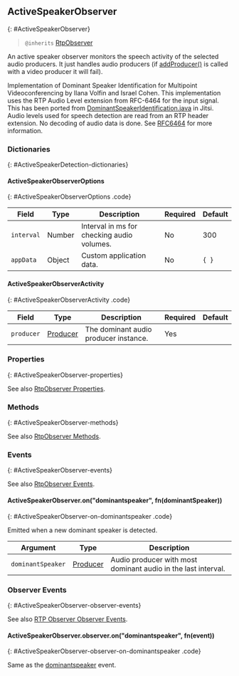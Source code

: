 ## ActiveSpeakerObserver
{: #ActiveSpeakerObserver}

<section markdown="1">

> `@inherits` [RtpObserver](#RtpObserver)

An active speaker observer monitors the speech activity of the selected audio producers. It just handles audio producers (if [addProducer()](#rtpObserver-addProducer) is called with a video producer it will fail).

Implementation of Dominant Speaker Identification for Multipoint Videoconferencing by Ilana Volfin and Israel Cohen. This implementation uses the RTP Audio Level extension from RFC-6464 for the input signal. This has been ported from [DominantSpeakerIdentification.java](https://github.com/jitsi/jitsi-utils/blob/master/src/main/java/org/jitsi/utils/dsi/DominantSpeakerIdentification.java) in Jitsi. Audio levels used for speech detection are read from an RTP header extension. No decoding of audio data is done. See [RFC6464](https://tools.ietf.org/html/rfc6464) for more information.

</section>


### Dictionaries
{: #ActiveSpeakerDetection-dictionaries}

<section markdown="1">

#### ActiveSpeakerObserverOptions
{: #ActiveSpeakerObserverOptions .code}

<div markdown="1" class="table-wrapper L3">

Field          | Type    | Description  | Required | Default 
-------------- | ------- | ------------ | -------- | ----------
`interval`     | Number  | Interval in ms for checking audio volumes. | No | 300
`appData`      | Object  | Custom application data. | No | `{ }`

</div>


#### ActiveSpeakerObserverActivity
{: #ActiveSpeakerObserverActivity .code}

<div markdown="1" class="table-wrapper L3">

Field          | Type    | Description  | Required | Default 
-------------- | ------- | ------------ | -------- | ----------
`producer`     | [Producer](#Producer) | The dominant audio producer instance. | Yes |

</div>

</section>


### Properties
{: #ActiveSpeakerObserver-properties}

<section markdown="1">

See also [RtpObserver Properties](#RtpObserver-properties).

</section>


### Methods
{: #ActiveSpeakerObserver-methods}

<section markdown="1">

See also [RtpObserver Methods](#RtpObserver-methods).

</section>


### Events
{: #ActiveSpeakerObserver-events}

<section markdown="1">

See also [RtpObserver Events](#RtpObserver-events).

#### ActiveSpeakerObserver.on("dominantspeaker", fn(dominantSpeaker))
{: #ActiveSpeakerObserver-on-dominantspeaker .code}

Emitted when a new dominant speaker is detected.

<div markdown="1" class="table-wrapper L3">

Argument  | Type    | Description   
--------- | ------- | ----------------
`dominantSpeaker` | [Producer](#Producer) | Audio producer with most dominant audio in the last interval.

</div>

</section>


### Observer Events
{: #ActiveSpeakerObserver-observer-events}

<section markdown="1">

See also [RTP Observer Observer Events](#RtpObserver-observer-events).

#### ActiveSpeakerObserver.observer.on("dominantspeaker", fn(event))
{: #ActiveSpeakerObserver-observer-on-dominantspeaker .code}

Same as the [dominantspeaker](#ActiveSpeakerObserver-on-dominantspeaker) event.

</section>

